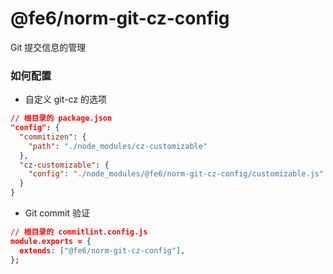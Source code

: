 # @fe6/norm-git-cz-config

Git 提交信息的管理

### 如何配置

- 自定义 git-cz 的选项

```json
// 根目录的 package.json
"config": {
  "commitizen": {
    "path": "./node_modules/cz-customizable"
  },
  "cz-customizable": {
    "config": "./node_modules/@fe6/norm-git-cz-config/customizable.js"
  }
}
```

- Git commit 验证

```json
// 根目录的 commitlint.config.js
module.exports = {
  extends: ["@fe6/norm-git-cz-config"],
};
```
